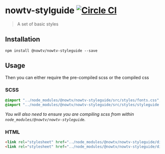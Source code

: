 # nowtv-stylguide [![Circle CI](https://circleci.com/gh/sky-uk/nowtv-styleguide.svg?style=svg)](https://circleci.com/gh/sky-uk/nowtv-styleguide)

 > A set of basic styles

## Installation
```
npm install @nowtv/nowtv-styleguide --save
```

## Usage

Then you can either require the pre-compiled scss or the compiled css

### SCSS

```scss
@import "../node_modules/@nowtv/nowtv-styleguide/src/styles/fonts.css";
@import "../node_modules/@nowtv/nowtv-styleguide/src/styles/styleguide.scss";

```

*You will also need to ensure you are compiling scss from within `node_modules/@nowtv/nowtv-styleguide`.*


### HTML

```html
<link rel="stylesheet" href="../node_modules/@nowtv/nowtv-styleguide/dist/fonts.css">
<link rel="stylesheet" href="../node_modules/@nowtv/nowtv-styleguide/dist/styleguide.css">
```
